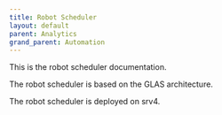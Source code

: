 ```yaml
---
title: Robot Scheduler
layout: default
parent: Analytics
grand_parent: Automation
---
```


This is the robot scheduler documentation.

The robot scheduler is based on the GLAS architecture.

The robot scheduler is deployed on srv4.
